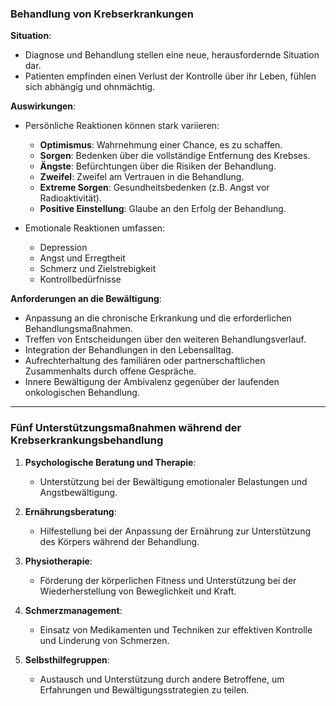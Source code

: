 ### Behandlung von Krebserkrankungen

**Situation**:
- Diagnose und Behandlung stellen eine neue, herausfordernde Situation dar.
- Patienten empfinden einen Verlust der Kontrolle über ihr Leben, fühlen sich abhängig und ohnmächtig.

**Auswirkungen**:
- Persönliche Reaktionen können stark variieren:
  - **Optimismus**: Wahrnehmung einer Chance, es zu schaffen.
  - **Sorgen**: Bedenken über die vollständige Entfernung des Krebses.
  - **Ängste**: Befürchtungen über die Risiken der Behandlung.
  - **Zweifel**: Zweifel am Vertrauen in die Behandlung.
  - **Extreme Sorgen**: Gesundheitsbedenken (z.B. Angst vor Radioaktivität).
  - **Positive Einstellung**: Glaube an den Erfolg der Behandlung.

- Emotionale Reaktionen umfassen:
  - Depression
  - Angst und Erregtheit
  - Schmerz und Zielstrebigkeit
  - Kontrollbedürfnisse

**Anforderungen an die Bewältigung**:
- Anpassung an die chronische Erkrankung und die erforderlichen Behandlungsmaßnahmen.
- Treffen von Entscheidungen über den weiteren Behandlungsverlauf.
- Integration der Behandlungen in den Lebensalltag.
- Aufrechterhaltung des familiären oder partnerschaftlichen Zusammenhalts durch offene Gespräche.
- Innere Bewältigung der Ambivalenz gegenüber der laufenden onkologischen Behandlung.

---

### Fünf Unterstützungsmaßnahmen während der Krebserkrankungsbehandlung

1. **Psychologische Beratung und Therapie**:
   - Unterstützung bei der Bewältigung emotionaler Belastungen und Angstbewältigung.

2. **Ernährungsberatung**:
   - Hilfestellung bei der Anpassung der Ernährung zur Unterstützung des Körpers während der Behandlung.

3. **Physiotherapie**:
   - Förderung der körperlichen Fitness und Unterstützung bei der Wiederherstellung von Beweglichkeit und Kraft.

4. **Schmerzmanagement**:
   - Einsatz von Medikamenten und Techniken zur effektiven Kontrolle und Linderung von Schmerzen.

5. **Selbsthilfegruppen**:
   - Austausch und Unterstützung durch andere Betroffene, um Erfahrungen und Bewältigungsstrategien zu teilen.